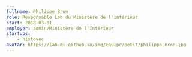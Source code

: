 ```yaml
---
fullname: Philippe Bron
role: Responsable Lab du Ministère de l'intérieur
start: 2018-03-01
employer: admin/Ministère de l'Intérieur
startups:
    - histovec
avatar: https://lab-mi.github.io/img/equipe/petit/philippe_bron.jpg
---
```


